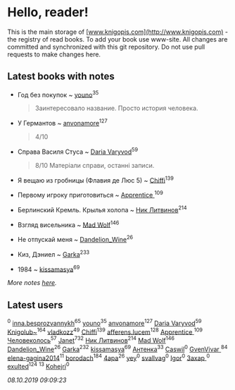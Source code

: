 # Hello, reader!
This is the main storage of [www.knigopis.com](http://www.knigopis.com) - the registry of read books.
To add your book use www-site. All changes are committed and synchronized with this git repository.
Do not use pull requests to make changes here.


## Latest books with notes
* Год без покупок ~ [youno](users/302/302928912-vkontakte)<sup>35</sup>
    > Заинтересовало название. Просто история человека.

* У Германтов ~ [anvonamore](users/595/5957175-vkontakte)<sup>127</sup>
    > 4/10

* Справа Василя Стуса ~ [Daria Varyvod](users/829/829893410524253-facebook)<sup>59</sup>
    > 8/10 Матеріали справи, останні записи.

* Я вещаю из гробницы (Флавия де Люс 5) ~ [Chiffi](users/105/105831994080785626680-google)<sup>139</sup>

* Первому игроку приготовиться ~ [Apprentice ](users/528/52821952-vkontakte)<sup>109</sup>

* Берлинский Кремль. Крылья холопа ~ [Ник Литвинов](users/241/241974816-vkontakte)<sup>214</sup>

* Взгляд висельника ~ [Mad Wolf](users/947/94738840-vkontakte)<sup>146</sup>

* Не отпускай меня ~ [Dandelion_Wine](users/586/58602788-vkontakte)<sup>26</sup>

* Киз, Дэниел ~ [Garka](users/115/115753719718250012620-google)<sup>233</sup>

* 1984 ~ [kissamasya](users/684/68439978-vkontakte)<sup>69</sup>


_More notes [here](latest_books_with_notes.md)._


## Latest users
[](users/270/270444099499-odnoklassniki)<sup>0</sup> 
[inna.besprozvannykh](users/733/73323849-yandex)<sup>65</sup> 
[youno](users/302/302928912-vkontakte)<sup>35</sup> 
[anvonamore](users/595/5957175-vkontakte)<sup>127</sup> 
[Daria Varyvod](users/829/829893410524253-facebook)<sup>59</sup> 
[Knigolub~](users/111/111878597279669641685-google)<sup>164</sup> 
[vladkozz](users/572/57239276-vkontakte)<sup>49</sup> 
[Chiffi](users/105/105831994080785626680-google)<sup>139</sup> 
[afferens.lucem](users/196/196071655-vkontakte)<sup>128</sup> 
[Apprentice ](users/528/52821952-vkontakte)<sup>109</sup> 
[Человеколось](users/174/17475979687188177329-mailru)<sup>57</sup> 
[Janet](users/108/108113656204404967440-google)<sup>732</sup> 
[Ник Литвинов](users/241/241974816-vkontakte)<sup>214</sup> 
[Mad Wolf](users/947/94738840-vkontakte)<sup>146</sup> 
[Dandelion_Wine](users/586/58602788-vkontakte)<sup>26</sup> 
[Garka](users/115/115753719718250012620-google)<sup>232</sup> 
[kissamasya](users/684/68439978-vkontakte)<sup>69</sup> 
[Антенка](users/118/118158645037334943900-google)<sup>33</sup> 
[Caswil](users/111/111613390096942262621-google)<sup>0</sup> 
[GvenVivar ](users/158/158266434925901-facebook)<sup>84</sup> 
[elena-gagina2014](users/208/208969292-yandex)<sup>11</sup> 
[borodach](users/157/15706320-vkontakte)<sup>184</sup> 
[4apa](users/117/117392596378069249667-google)<sup>26</sup> 
[yey](users/179/179865892-vkontakte)<sup>0</sup> 
[svallvag](users/553/553243325-vkontakte)<sup>0</sup> 
[Igor](users/109/109595045545926097766-google)<sup>0</sup> 
[Захар ](users/332/332860507-vkontakte)<sup>0</sup> 
[exulted](users/100/100599204551896265722-google)<sup>124</sup> 
[](users/110/110931306939441771638-google)<sup>13</sup> 
[Kohejri](users/112/112602404891403617314-google)<sup>0</sup> 


_08.10.2019 09:09:23_
